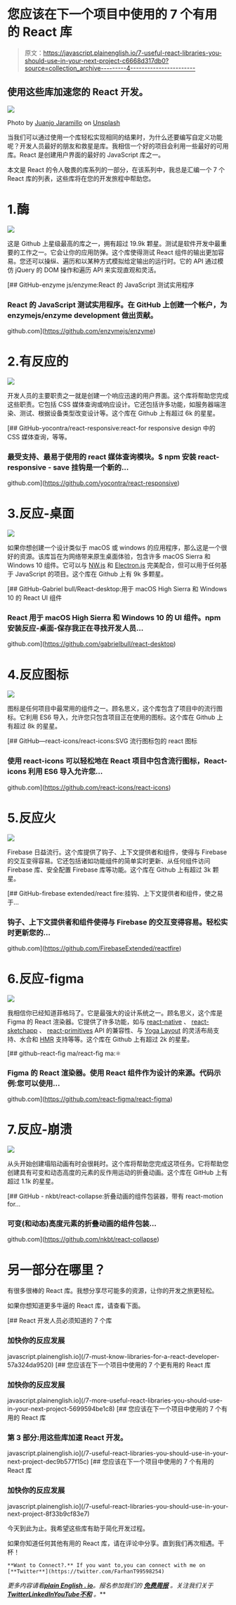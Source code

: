 # 您应该在下一个项目中使用的 7 个有用的 React 库

> 原文：<https://javascript.plainenglish.io/7-useful-react-libraries-you-should-use-in-your-next-project-c6668d317db0?source=collection_archive---------4----------------------->

## 使用这些库加速您的 React 开发。

![](img/4a4664c905d8b90b14ad8e5eb2f28b47.png)

Photo by [Juanjo Jaramillo](https://unsplash.com/es/@juanjodev02?utm_source=medium&utm_medium=referral) on [Unsplash](https://unsplash.com?utm_source=medium&utm_medium=referral)

当我们可以通过使用一个库轻松实现相同的结果时，为什么还要编写自定义功能呢？开发人员最好的朋友和救星是库。我相信一个好的项目会利用一些最好的可用库。React 是创建用户界面的最好的 JavaScript 库之一。

本文是 React 的令人敬畏的库系列的一部分，在该系列中，我总是汇编一个 7 个 React 库的列表，这些库将在您的开发旅程中帮助您。

# 1.酶

![](img/42e26e0cf4faa1e1fb3752f40ab24511.png)

这是 Github 上星级最高的库之一，拥有超过 19.9k 颗星。测试是软件开发中最重要的工作之一。它会让你的应用防弹。这个库使得测试 React 组件的输出更加容易。您还可以操纵、遍历和以某种方式模拟给定输出的运行时。它的 API 通过模仿 jQuery 的 DOM 操作和遍历 API 来实现直观和灵活。

[](https://github.com/enzymejs/enzyme) [## GitHub-enzyme js/enzyme:React 的 JavaScript 测试实用程序

### React 的 JavaScript 测试实用程序。在 GitHub 上创建一个帐户，为 enzymejs/enzyme development 做出贡献。

github.com](https://github.com/enzymejs/enzyme) 

# 2.有反应的

![](img/77c78a90f085fe0b6c26ecc6a2114247.png)

开发人员的主要职责之一就是创建一个响应迅速的用户界面。这个库将帮助您完成这些职责。它包括 CSS 媒体查询或响应设计。它还包括许多功能，如服务器端渲染、测试、根据设备类型改变设计等。这个库在 Github 上有超过 6k 的星星。

[](https://github.com/yocontra/react-responsive) [## GitHub-yocontra/react-responsive:react-for responsive design 中的 CSS 媒体查询，等等。

### 最受支持、最易于使用的 react 媒体查询模块。$ npm 安装 react-responsive - save 挂钩是一个新的…

github.com](https://github.com/yocontra/react-responsive) 

# 3.反应-桌面

![](img/dd16efab96cdc93bd69eb3642afd440f.png)

如果你想创建一个设计类似于 macOS 或 windows 的应用程序，那么这是一个很好的资源。该库旨在为网络带来原生桌面体验，包含许多 macOS Sierra 和 Windows 10 组件。它可以与 [NW.js](http://nwjs.io/) 和 [Electron.js](http://electron.atom.io/) 完美配合，但可以用于任何基于 JavaScript 的项目。这个库在 Github 上有 9k 多颗星。

[](https://github.com/gabrielbull/react-desktop) [## GitHub-Gabriel bull/React-desktop:用于 macOS High Sierra 和 Windows 10 的 React UI 组件

### React 用于 macOS High Sierra 和 Windows 10 的 UI 组件。npm 安装反应-桌面-保存我正在寻找开发人员…

github.com](https://github.com/gabrielbull/react-desktop) 

# 4.反应图标

![](img/79f2a302ecb86c9a688434a09db88de9.png)

图标是任何项目中最常用的组件之一。顾名思义，这个库包含了项目中的流行图标。它利用 ES6 导入，允许您只包含项目正在使用的图标。这个库在 Github 上有超过 8k 的星星。

[](https://github.com/react-icons/react-icons) [## GitHub—react-icons/react-icons:SVG 流行图标包的 react 图标

### 使用 react-icons 可以轻松地在 React 项目中包含流行图标，React-icons 利用 ES6 导入允许您…

github.com](https://github.com/react-icons/react-icons) 

# 5.反应火

![](img/f341fc6fd1f7102c2233d0e3ed66cdf4.png)

Firebase 日益流行。这个库提供了钩子、上下文提供者和组件，使得与 Firebase 的交互变得容易。它还包括诸如功能组件的简单实时更新、从任何组件访问 Firebase 库、安全配置 Firebase 库等功能。这个库在 Github 上有超过 3k 颗星。

[](https://github.com/FirebaseExtended/reactfire) [## GitHub-firebase extended/react fire:挂钩、上下文提供者和组件，使之易于…

### 钩子、上下文提供者和组件使得与 Firebase 的交互变得容易。轻松实时更新您的…

github.com](https://github.com/FirebaseExtended/reactfire) 

# 6.反应-figma

![](img/22559984f2fcbf41e5d63c97b2ad4b60.png)

我相信你已经知道菲格玛了。它是最强大的设计系统之一。顾名思义，这个库是 Figma 的 React 渲染器。它提供了许多功能，如与 [react-native](https://facebook.github.io/react-native/) 、 [react-sketchapp](https://github.com/airbnb/react-sketchapp) 、 [react-primitives](https://github.com/lelandrichardson/react-primitives) API 的兼容性、与 [Yoga Layout](https://yogalayout.com/) 的灵活布局支持、水合和 [HMR](https://webpack.js.org/concepts/hot-module-replacement/) 支持等等。这个库在 Github 上有超过 2k 的星星。

 [## github-react-fig ma/react-fig ma:⚛️

### Figma 的 React 渲染器。使用 React 组件作为设计的来源。代码示例:您可以使用…

github.com](https://github.com/react-figma/react-figma) 

# 7.反应-崩溃

![](img/1b9e09a88f5bb92c2877d618d92d3216.png)

从头开始创建塌陷动画有时会很耗时。这个库将帮助您完成这项任务。它将帮助您创建具有可变和动态高度的元素的反作用运动的折叠动画。这个库在 GitHub 上有超过 1.1k 的星星。

 [## GitHub - nkbt/react-collapse:折叠动画的组件包装器，带有 react-motion for…

### 可变(和动态)高度元素的折叠动画的组件包装…

github.com](https://github.com/nkbt/react-collapse) 

# 另一部分在哪里？

有很多很棒的 React 库。我想分享尽可能多的资源，让你的开发之旅更轻松。

如果你想知道更多牛逼的 React 库，请查看下面。

[](/7-must-know-libraries-for-a-react-developer-57a324da9520) [## React 开发人员必须知道的 7 个库

### 加快你的反应发展

javascript.plainenglish.io](/7-must-know-libraries-for-a-react-developer-57a324da9520) [](/7-more-useful-react-libraries-you-should-use-in-your-next-project-5699594be1c8) [## 您应该在下一个项目中使用的 7 个更有用的 React 库

### 加快你的反应发展

javascript.plainenglish.io](/7-more-useful-react-libraries-you-should-use-in-your-next-project-5699594be1c8) [](/7-useful-react-libraries-you-should-use-in-your-next-project-dec9b577f15c) [## 您应该在下一个项目中使用的 7 个有用的 React 库

### 第 3 部分:用这些库加速 React 开发。

javascript.plainenglish.io](/7-useful-react-libraries-you-should-use-in-your-next-project-dec9b577f15c) [](/7-useful-react-libraries-you-should-use-in-your-next-project-8f33b9cf83e7) [## 您应该在下一个项目中使用的 7 个有用的 React 库

### 加快你的反应发展

javascript.plainenglish.io](/7-useful-react-libraries-you-should-use-in-your-next-project-8f33b9cf83e7) 

今天到此为止。我希望这些库有助于简化开发过程。

如果你知道任何其他有用的 React 库，请在评论中分享。直到我们再次相遇。干杯！

```
**Want to Connect?.** If you want to,you can connect with me on [**Twitter**](https://twitter.com/FarhanT99598254)
```

*更多内容请看*[***plain English . io***](https://plainenglish.io/)*。报名参加我们的* [***免费周报***](http://newsletter.plainenglish.io/) *。关注我们关于*[***Twitter***](https://twitter.com/inPlainEngHQ)[***LinkedIn***](https://www.linkedin.com/company/inplainenglish/)*[***YouTube***](https://www.youtube.com/channel/UCtipWUghju290NWcn8jhyAw)*[***不和***](https://discord.gg/GtDtUAvyhW) *。***